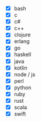 
- [x] bash
- [x] c
- [x] c#
- [x] c++
- [x] clojure
- [x] erlang
- [x] go
- [x] haskell
- [x] java
- [x] kotlin
- [x] node / js
- [x] perl
- [x] python
- [x] ruby
- [x] rust
- [x] scala
- [x] swift
